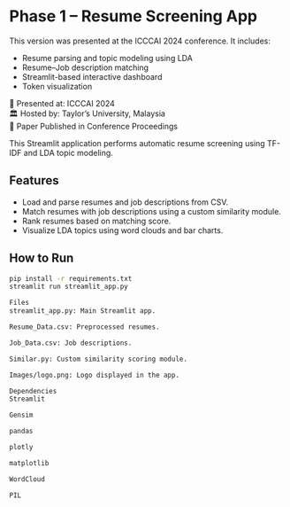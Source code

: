 # Phase 1 – Resume Screening App

This version was presented at the ICCCAI 2024 conference. It includes:

- Resume parsing and topic modeling using LDA
- Resume–Job description matching
- Streamlit-based interactive dashboard
- Token visualization


📍 Presented at: ICCCAI 2024  
🏛 Hosted by: Taylor’s University, Malaysia  
📄 Paper Published in Conference Proceedings


This Streamlit application performs automatic resume screening using TF-IDF and LDA topic modeling.

## Features
- Load and parse resumes and job descriptions from CSV.
- Match resumes with job descriptions using a custom similarity module.
- Rank resumes based on matching score.
- Visualize LDA topics using word clouds and bar charts.

## How to Run
```bash
pip install -r requirements.txt
streamlit run streamlit_app.py

Files
streamlit_app.py: Main Streamlit app.

Resume_Data.csv: Preprocessed resumes.

Job_Data.csv: Job descriptions.

Similar.py: Custom similarity scoring module.

Images/logo.png: Logo displayed in the app.

Dependencies
Streamlit

Gensim

pandas

plotly

matplotlib

WordCloud

PIL
